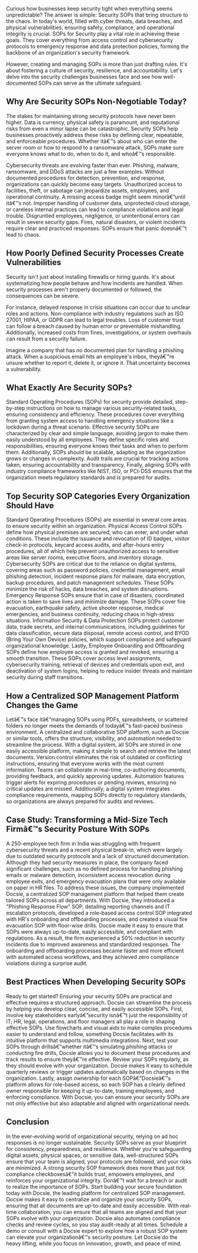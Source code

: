 Curious how businesses keep security tight when everything seems unpredictable? The answer is simple: Security SOPs that bring structure to the chaos. In today's world, filled with cyber threats, data breaches, and physical vulnerabilities, ensuring safety, compliance, and operational integrity is crucial. SOPs for Security play a vital role in achieving these goals. They cover everything from access control and cybersecurity protocols to emergency response and data protection policies, forming the backbone of an organization's security framework.

However, creating and managing SOPs is more than just drafting rules. It's about fostering a culture of security, resilience, and accountability. Let's delve into the security challenges businesses face and see how well-documented SOPs can serve as the ultimate safeguard.

## Why Are Security SOPs Non-Negotiable Today?

The stakes for maintaining strong security protocols have never been higher. Data is currency, physical safety is paramount, and reputational risks from even a minor lapse can be catastrophic. Security SOPs help businesses proactively address these risks by defining clear, repeatable, and enforceable procedures. Whether itâ€™s about who can enter the server room or how to respond to a ransomware attack, SOPs make sure everyone knows what to do, when to do it, and whoâ€™s responsible.

Cybersecurity threats are evolving faster than ever. Phishing, malware, ransomware, and DDoS attacks are just a few examples. Without documented procedures for detection, prevention, and response, organizations can quickly become easy targets. Unauthorized access to facilities, theft, or sabotage can jeopardize assets, employees, and operational continuity. A missing access badge might seem minorâ€”until itâ€™s not. Improper handling of customer data, unprotected cloud storage, or careless internal practices can lead to compliance violations and legal trouble. Disgruntled employees, negligence, or unintentional errors can result in severe security gaps. Fires, natural disasters, or violent incidents require clear and practiced responses. SOPs ensure that panic doesnâ€™t lead to chaos.

## How Poorly Defined Security Processes Create Vulnerabilities

Security isn't just about installing firewalls or hiring guards. It's about systematizing how people behave and how incidents are handled. When security processes aren't properly documented or followed, the consequences can be severe.

For instance, delayed response in crisis situations can occur due to unclear roles and actions. Non-compliance with industry regulations such as ISO 27001, HIPAA, or GDPR can lead to legal troubles. Loss of customer trust can follow a breach caused by human error or preventable mishandling. Additionally, increased costs from fines, investigations, or system overhauls can result from a security failure.

Imagine a company that has no documented plan for handling a phishing attack. When a suspicious email hits an employee's inbox, theyâ€™re unsure whether to report it, delete it, or ignore it. That uncertainty becomes a vulnerability.

## What Exactly Are Security SOPs?

Standard Operating Procedures (SOPs) for security provide detailed, step-by-step instructions on how to manage various security-related tasks, ensuring consistency and efficiency. These procedures cover everything from granting system access to handling emergency situations like a lockdown during a threat scenario. Effective security SOPs are characterized by clear and simple language, avoiding jargon to make them easily understood by all employees. They define specific roles and responsibilities, ensuring everyone knows their tasks and when to perform them. Additionally, SOPs should be scalable, adapting as the organization grows or changes in complexity. Audit trails are crucial for tracking actions taken, ensuring accountability and transparency. Finally, aligning SOPs with industry compliance frameworks like NIST, ISO, or PCI-DSS ensures that the organization meets regulatory standards and is prepared for audits.

## Top Security SOP Categories Every Organization Should Have

Standard Operating Procedures (SOPs) are essential in several core areas to ensure security within an organization. Physical Access Control SOPs define how physical premises are secured, who can enter, and under what conditions. These include the issuance and revocation of ID badges, visitor check-in protocols, keycard access audits, and after-hours entry procedures, all of which help prevent unauthorized access to sensitive areas like server rooms, executive floors, and inventory storage. Cybersecurity SOPs are critical due to the reliance on digital systems, covering areas such as password policies, credential management, email phishing detection, incident response plans for malware, data encryption, backup procedures, and patch management schedules. These SOPs minimize the risk of hacks, data breaches, and system disruptions. Emergency Response SOPs ensure that in case of disasters, coordinated action is taken to save lives and minimize damage. These SOPs cover fire evacuation, earthquake safety, active shooter response, medical emergencies, and business continuity, reducing chaos in high-stress situations. Information Security & Data Protection SOPs protect customer data, trade secrets, and internal communications, including guidelines for data classification, secure data disposal, remote access control, and BYOD (Bring Your Own Device) policies, which support compliance and safeguard organizational knowledge. Lastly, Employee Onboarding and Offboarding SOPs define how employee access is granted and revoked, ensuring a smooth transition. These SOPs cover access level assignments, cybersecurity training, retrieval of devices and credentials upon exit, and deactivation of system logins, helping to reduce insider threats and maintain security during staff transitions.

## How a Centralized SOP Management Platform Changes the Game

Letâ€™s face itâ€”managing SOPs using PDFs, spreadsheets, or scattered folders no longer meets the demands of todayâ€™s fast-paced business environment. A centralized and collaborative SOP platform, such as Docsie or similar tools, offers the structure, visibility, and automation needed to streamline the process. With a digital system, all SOPs are stored in one easily accessible platform, making it simple to search and retrieve the latest documents. Version control eliminates the risk of outdated or conflicting instructions, ensuring that everyone works with the most current information. Teams can collaborate in real-time, co-authoring documents, providing feedback, and quickly approving updates. Automation features trigger alerts for expiring procedures or pending reviews, ensuring no critical updates are missed. Additionally, a digital system integrates compliance requirements, mapping SOPs directly to regulatory standards, so organizations are always prepared for audits and reviews.

## Case Study: Transforming a Mid-Size Tech Firmâ€™s Security Posture With SOPs

A 250-employee tech firm in India was struggling with frequent cybersecurity threats and a recent physical break-in, which were largely due to outdated security protocols and a lack of structured documentation. Although they had security measures in place, the company faced significant challenges, such as no defined process for handling phishing emails or malware detection, inconsistent access revocation during employee exits, and emergency evacuation plans that were only available on paper in HR files. To address these issues, the company implemented Docsie, a centralized SOP management platform that helped them create tailored SOPs across all departments. With Docsie, they introduced a "Phishing Response Flow" SOP, detailing reporting channels and IT escalation protocols, developed a role-based access control SOP integrated with HR's onboarding and offboarding processes, and created a visual fire evacuation SOP with floor-wise drills. Docsie made it easy to ensure that SOPs were always up-to-date, easily accessible, and compliant with regulations. As a result, the firm experienced a 50% reduction in security incidents due to improved awareness and standardized responses. The onboarding and offboarding processes became faster and more efficient with automated access workflows, and they achieved zero compliance violations during a surprise audit. 

## Best Practices When Developing Security SOPs

Ready to get started? Ensuring your security SOPs are practical and effective requires a structured approach. Docsie can streamline the process by helping you develop clear, concise, and easily accessible SOPs. First, involve key stakeholders earlyâ€”security isnâ€™t just the responsibility of IT; HR, legal, operations, and floor managers all play a role in shaping effective SOPs. Use flowcharts and visual aids to make complex procedures easier to understand and follow, something Docsie facilitates with its intuitive platform that supports multimedia integrations. Next, test your SOPs through drillsâ€”whether itâ€™s simulating phishing attacks or conducting fire drills, Docsie allows you to document these procedures and track results to ensure theyâ€™re effective. Review your SOPs regularly, as they should evolve with your organization. Docsie makes it easy to schedule quarterly reviews or trigger updates automatically based on changes in the organization. Lastly, assign ownership for each SOPâ€”Docsieâ€™s platform allows for role-based access, so each SOP has a clearly defined owner responsible for keeping it up-to-date, training employees, and enforcing compliance. With Docsie, you can ensure your security SOPs are not only effective but also adaptable and aligned with organizational needs.

## Conclusion

In the ever-evolving world of organizational security, relying on ad hoc responses is no longer sustainable. Security SOPs serve as your blueprint for consistency, preparedness, and resilience. Whether you're safeguarding digital assets, physical spaces, or sensitive data, well-structured SOPs ensure that your team is aligned, your protocols are followed, and your risks are minimized. A strong security SOP framework does more than just tick compliance checkboxesâ€”it builds trust, empowers employees, and reinforces your organizational integrity.
Donâ€™t wait for a breach or audit to realize the importance of SOPs. Start building your secure foundation today with Docsie, the leading platform for centralized SOP management. Docsie makes it easy to centralize and organize your security SOPs, ensuring that all documents are up-to-date and easily accessible. With real-time collaboration, you can ensure that all teams are aligned and that your SOPs evolve with your organization. Docsie also automates compliance checks and review cycles, so you stay audit-ready at all times. Schedule a demo or consult with a Docsie expert to explore how a robust SOP system can elevate your organizationâ€™s security posture. Let Docsie do the heavy lifting, while you focus on innovation, growth, and peace of mind.
